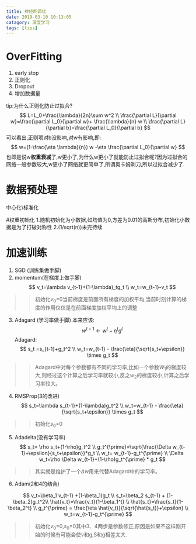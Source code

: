 ```yaml
---
title: 神经网调优
date: 2019-03-10 10:13:05
catagory: 深度学习
tags: [tips]
---
```

# OverFitting
1. early stop
2. 正则化
3. Dropout
4. 增加数据量

tip:为什么正则化防止过拟合?
$$
L=L_0+\frac{\lambda}{2n}\sum w^2 \\
\frac{\partial L}{\partial w}=\frac{\partial L_0}{\partial w}+ \frac{\lambda}{n} w \\
\frac{\partial L}{\partial b}=\frac{\partial L_0}{\partial b}
$$
可以看出,正则项对b没影响,对w有影响,即:
$$
w=(1-\frac{\eta \lambda}{n}) w -\eta \frac{\partial L_0}{\partial w}
$$
也即是说w**权重衰减**了,w更小了,为什么w更小了就能防止过拟合呢?因为过拟合的网络一般参数较大,w更小了网络就更简单了,所谓奥卡姆剃刀,所以过拟合减少了.

# 数据预处理
中心化\标准化

#权重初始化
1.随机初始化为小数据,如均值为0,方差为0.01的高斯分布,初始化小数据是为了打破对称性
2.(1/sqrt(n))未完待续

# 加速训练

1. SGD (训练集做手脚)
2. momentum(在梯度上做手脚)
$$
v_t=\lambda v_{t-1}+(1-\lambda)_tg_t \\
w_t=w_{t-1}-v_t
$$
>>初始化$v_0$=0当前梯度是前面所有梯度的加权平均,当前时刻计算的梯度的作用仅仅是在前面梯度加权平均上的调整

3. Adagard (学习率做手脚)
本来应该:
$$
w^{t+1} \leftarrow w^t - \eta^t g^t
$$
Adagard:
$$
s_t =s_{t-1}+g_t^2 \\
w_t=w_{t-1} - \frac{\eta}{\sqrt{s_t+\epsilon}} \times g_t
$$
>>Adagard中对每个参数都有不同的学习率,比如一个参数$W_1$的梯度较大,则经过这个计算之后学习率就较小,反之$w_2$的梯度较小,计算之后学习率较大。

4. RMSProp(3的改进)
$$
s_t=\lambda s_{t-1}+(1-\lambda)g_t^2 \\
w_t=w_{t-1} - \frac{\eta}{\sqrt{s_t+\epsilon}} \times g_t
$$
>>初始化$s_0$=0
5. Adadelta(没有学习率)
$$
s_t= \rho s_t+(1-\rho)g_t^2 \\
g_t^{\prime}=\sqrt{\frac{\Delta w_{t-1}+\epsilon}{s_t+\epsilon}}*g_t \\
w_t= w_{t-1}-g_t^{\prime} \\
\Delta w_t=\rho \Delta w_{t-1}+(1-\rho)g_t^{\prime} * g_t
$$
>>其实就是维护了一个$\Delta w$用来代替Adagard中的学习率。

6. Adam(2和4的结合)

$$
v_t=\beta_1 v_{t-1} +(1-\beta_1)g_t \\
s_t=\beta_2 s_{t-1} + (1-\beta_2)g_t^2\\
\hat{v_t}=\frac{v_t}{1-\beta_1^t} \\
\hat{s_t}=\frac{s_t}{1-\beta_2^t} \\
g_t^{\prime} = \frac{\eta \hat{v_t}}{\sqrt{\hat{s_t}}+\epsilon} \\
w_t=w_{t-1}-g_t^{\prime}
$$
>>初始化$v_0$=0,$s_0$=0其中3、4两步是参数修正,原因是如果不这样刚开始的时候有可能会使v和g,S和g相差太大.